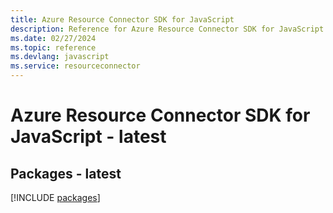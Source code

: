 ```yaml
---
title: Azure Resource Connector SDK for JavaScript
description: Reference for Azure Resource Connector SDK for JavaScript
ms.date: 02/27/2024
ms.topic: reference
ms.devlang: javascript
ms.service: resourceconnector
---
```

# Azure Resource Connector SDK for JavaScript - latest
## Packages - latest
[!INCLUDE [packages](resource-connector-index.md)]